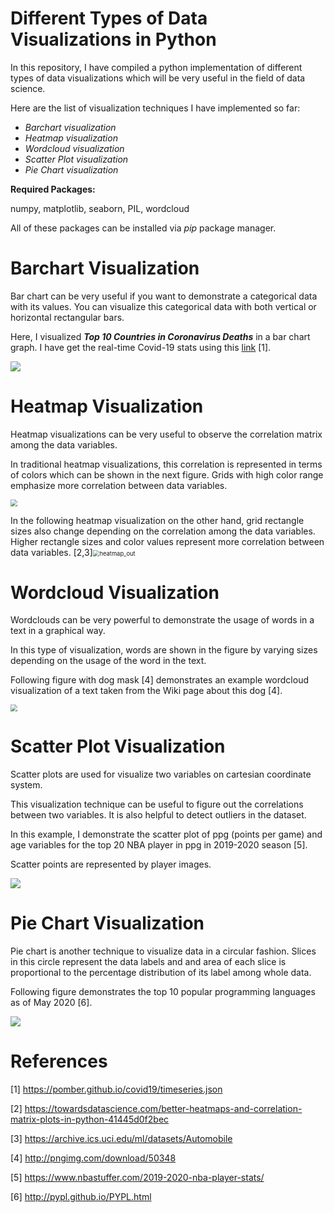 # Different Types of Data Visualizations in Python

In this repository, I have compiled a python implementation of different types of data visualizations which will be very useful in the field of data science.

Here are the list of visualization techniques I have implemented so far:

- *Barchart visualization*
- *Heatmap visualization*
- *Wordcloud visualization*
- *Scatter Plot visualization*
- *Pie Chart visualization*



**Required Packages:**

numpy, matplotlib, seaborn, PIL, wordcloud

All of these packages can be installed via *pip* package manager.



# Barchart Visualization

Bar chart can be very useful if you want to demonstrate a categorical data with its values. You can visualize this categorical data with both vertical or horizontal rectangular bars. 

Here, I visualized ***Top 10 Countries in Coronavirus Deaths*** in a bar chart graph. I have get the real-time Covid-19 stats using this [link](https://pomber.github.io/covid19/timeseries.json) [1]. 

<img src="./barchart_visualization/barchart_out.png" style="zoom:;" />

# Heatmap Visualization

Heatmap visualizations can be very useful to observe the correlation matrix among the data variables. 

In traditional heatmap visualizations, this correlation is represented in terms of colors which can be shown in the next figure. Grids with high color range emphasize more correlation between data variables.   

<img src="./heatmap_visualization/heatmap_out1.png" style="zoom: 67%;" />

In the following heatmap visualization on the other hand, grid rectangle sizes also change depending on the correlation among the data variables. Higher rectangle sizes and color values represent more correlation between data variables. [2,3]<img src="./heatmap_visualization/heatmap_out2.png" alt="heatmap_out" style="zoom:67%;" />

# Wordcloud Visualization

Wordclouds can be very powerful to demonstrate the usage of words in a text in a graphical way. 

In this type of visualization,  words are shown in the figure by varying sizes depending on the usage of the word in the text.

Following figure with dog mask [4] demonstrates an example wordcloud visualization of a text taken from the Wiki page about this dog [4].  

<img src="./wordcloud_visualization/wordcloud_out.png" style="zoom:67%;" />



# Scatter Plot Visualization

Scatter plots are used for visualize two variables on cartesian coordinate system. 

This visualization technique can be useful to figure out the correlations between two variables. It is also helpful to detect outliers in the dataset.  

In this example, I demonstrate the scatter plot of ppg (points per game) and age variables for the top 20 NBA player in ppg in 2019-2020 season [5]. 

Scatter points are represented by player images.

![](./scatter_visualization/scatter_out.png)



# Pie Chart Visualization

Pie chart is another technique to visualize data in a circular fashion. Slices in this circle represent the data labels and and area of each slice is proportional to the percentage distribution of its label among whole data. 

Following figure demonstrates the top 10 popular programming languages as of May 2020 [6].



<img src="./piechart_visualization/piechart_out.png"  />





# References

[1] https://pomber.github.io/covid19/timeseries.json

[2] https://towardsdatascience.com/better-heatmaps-and-correlation-matrix-plots-in-python-41445d0f2bec

[3] https://archive.ics.uci.edu/ml/datasets/Automobile

[4] http://pngimg.com/download/50348

[5] https://www.nbastuffer.com/2019-2020-nba-player-stats/

[6] http://pypl.github.io/PYPL.html